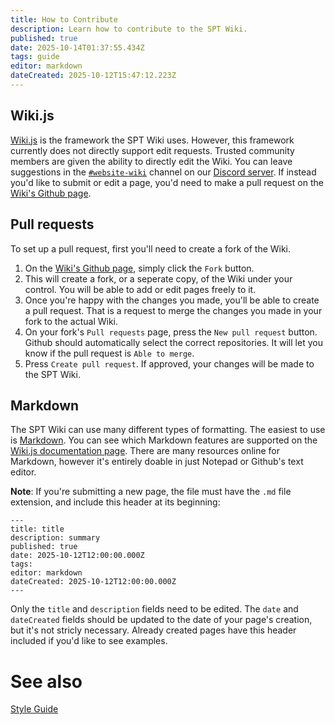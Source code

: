 ```yaml
---
title: How to Contribute
description: Learn how to contribute to the SPT Wiki.
published: true
date: 2025-10-14T01:37:55.434Z
tags: guide
editor: markdown
dateCreated: 2025-10-12T15:47:12.223Z
---
```


## Wiki.js
[Wiki.js](https://js.wiki/) is the framework the SPT Wiki uses. However, this framework currently does not directly support edit requests.
Trusted community members are given the ability to directly edit the Wiki. You can leave suggestions in the [`#website-wiki`](https://discord.com/channels/875684761291599922/1426941224324960266) channel on our [Discord server](http://discord.sp-tarkov.com/).
If instead you'd like to submit or edit a page, you'd need to make a pull request on the [Wiki's Github page](<https://github.com/sp-tarkov/wiki/>).

## Pull requests
To set up a pull request, first you'll need to create a fork of the Wiki. 
1. On the [Wiki's Github page](<https://github.com/sp-tarkov/wiki/>), simply click the `Fork` button.
2. This will create a fork, or a seperate copy, of the Wiki under your control. You will be able to add or edit pages freely to it.
3. Once you're happy with the changes you made, you'll be able to create a pull request. That is a request to merge the changes you made in your fork to the actual Wiki.
4. On your fork's `Pull requests` page, press the `New pull request` button. Github should automatically select the correct repositories. It will let you know if the pull request is `Able to merge`.
5. Press `Create pull request`. If approved, your changes will be made to the SPT Wiki.

## Markdown
The SPT Wiki can use many different types of formatting. The easiest to use is [Markdown](https://daringfireball.net/projects/markdown/). You can see which Markdown features are supported on the [Wiki.js documentation page](https://docs.requarks.io/editors/markdown). There are many resources online for Markdown, however it's entirely doable in just Notepad or Github's text editor.

**Note**: If you're submitting a new page, the file must have the `.md` file extension, and include this header at its beginning:

```
---
title: title
description: summary
published: true
date: 2025-10-12T12:00:00.000Z
tags: 
editor: markdown
dateCreated: 2025-10-12T12:00:00.000Z
---
```
Only the `title` and `description` fields need to be edited. The `date` and `dateCreated` fields should be updated to the date of your page's creation, but it's not stricly necessary. Already created pages have this header included if you'd like to see examples.

# See also

[Style Guide](/Style_Guide)